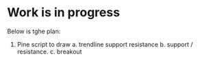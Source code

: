 # Work  is in progress
Below is tghe plan:
1. Pine script to draw 
  a. trendline support resistance 
  b. support / resistance.
  c. breakout 
